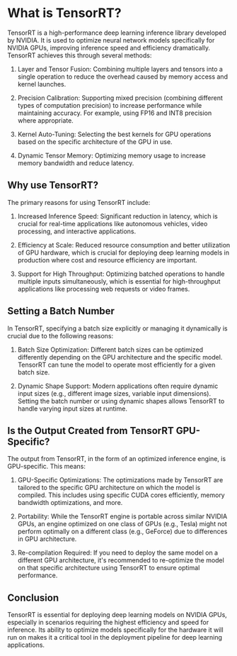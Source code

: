 # What is TensorRT?

TensorRT is a high-performance deep learning inference library developed by NVIDIA. It is used to optimize neural network models specifically for NVIDIA GPUs, improving inference speed and efficiency dramatically. TensorRT achieves this through several methods:

1. Layer and Tensor Fusion: Combining multiple layers and tensors into a single operation to reduce the overhead caused by memory access and kernel launches.

2. Precision Calibration: Supporting mixed precision (combining different types of computation precision) to increase performance while maintaining accuracy. For example, using FP16 and INT8 precision where appropriate.

3. Kernel Auto-Tuning: Selecting the best kernels for GPU operations based on the specific architecture of the GPU in use.

4. Dynamic Tensor Memory: Optimizing memory usage to increase memory bandwidth and reduce latency.

## Why use TensorRT?

The primary reasons for using TensorRT include:

1. Increased Inference Speed: Significant reduction in latency, which is crucial for real-time applications like autonomous vehicles, video processing, and interactive applications.

2. Efficiency at Scale: Reduced resource consumption and better utilization of GPU hardware, which is crucial for deploying deep learning models in production where cost and resource efficiency are important.

3. Support for High Throughput: Optimizing batched operations to handle multiple inputs simultaneously, which is essential for high-throughput applications like processing web requests or video frames.

## Setting a Batch Number

In TensorRT, specifying a batch size explicitly or managing it dynamically is crucial due to the following reasons:

1. Batch Size Optimization: Different batch sizes can be optimized differently depending on the GPU architecture and the specific model. TensorRT can tune the model to operate most efficiently for a given batch size.

2. Dynamic Shape Support: Modern applications often require dynamic input sizes (e.g., different image sizes, variable input dimensions). Setting the batch number or using dynamic shapes allows TensorRT to handle varying input sizes at runtime.

## Is the Output Created from TensorRT GPU-Specific?

The output from TensorRT, in the form of an optimized inference engine, is GPU-specific. This means:

1. GPU-Specific Optimizations: The optimizations made by TensorRT are tailored to the specific GPU architecture on which the model is compiled. This includes using specific CUDA cores efficiently, memory bandwidth optimizations, and more.

2. Portability: While the TensorRT engine is portable across similar NVIDIA GPUs, an engine optimized on one class of GPUs (e.g., Tesla) might not perform optimally on a different class (e.g., GeForce) due to differences in GPU architecture.

3. Re-compilation Required: If you need to deploy the same model on a different GPU architecture, it's recommended to re-optimize the model on that specific architecture using TensorRT to ensure optimal performance.

## Conclusion

TensorRT is essential for deploying deep learning models on NVIDIA GPUs, especially in scenarios requiring the highest efficiency and speed for inference. Its ability to optimize models specifically for the hardware it will run on makes it a critical tool in the deployment pipeline for deep learning applications.

